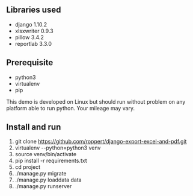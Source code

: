 
## Libraries used

  * django 1.10.2
  * xlsxwriter 0.9.3
  * pillow 3.4.2
  * reportlab 3.3.0


## Prerequisite

  * python3
  * virtualenv
  * pip

This demo is developed on Linux but should run without problem on any platform able to run python. Your mileage may vary.


## Install and  run

  1. git clone https://github.com/roppert/django-export-excel-and-pdf.git
  1. virtualenv --python=python3 venv
  1. source venv/bin/activate
  1. pip install -r requirements.txt
  1. cd project
  1. ./manage.py migrate
  1. ./manage.py loaddata data
  1. ./manage.py runserver
